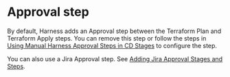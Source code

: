 # Approval step

By default, Harness adds an Approval step between the Terraform Plan and Terraform Apply steps. You can remove this step or follow the steps in [Using Manual Harness Approval Steps in CD Stages](../../cd-advanced/approvals/using-harness-approval-steps-in-cd-stages.md) to configure the step.

You can also use a Jira Approval step. See [Adding Jira Approval Stages and Steps](../../../platform/9_Approvals/adding-jira-approval-stages.md).
